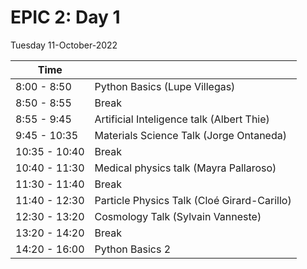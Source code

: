# EPIC 2: Day 1

Tuesday 11-October-2022


| Time  |  |
| ------------- | ------------- |
| 8:00 - 8:50  | Python Basics (Lupe Villegas)  |
| 8:50 - 8:55  |  Break |
| 8:55 - 9:45 | Artificial Inteligence talk (Albert Thie)  |
| 9:45 - 10:35  | Materials Science Talk (Jorge Ontaneda)  |
| 10:35 - 10:40  |  Break |
| 10:40 - 11:30  | Medical physics talk (Mayra Pallaroso) |
| 11:30 - 11:40  |  Break |
| 11:40 - 12:30  | Particle Physics Talk (Cloé Girard-Carillo) |
| 12:30 - 13:20  | Cosmology Talk (Sylvain Vanneste)  |
| 13:20 - 14:20  |  Break |
| 14:20 - 16:00  | Python Basics 2 |
